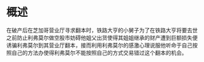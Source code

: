 # 概述
在破产后在芝加哥营业厅寻求翻本时，铁路大亨的小舅子为了在铁路大亨将要去世之前防止利弗莫尔做空股市妨碍他姐父出货使得其姐姐继承的财产遭到巨额损失便诱骗利弗莫尔到其营业厅翻本，接而利用利弗莫尔的感激心理说服他听命于自己按照自己的方法办使得利弗莫尔不能按照自己的方式交易错过这个翻本的机会。
